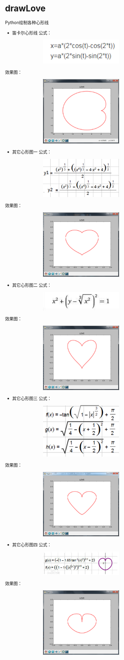 # drawLove
Python绘制各种心形线

* 笛卡尔心形线
公式：
<div align=center><img src="images/a.png" width = "50%" /></div>

效果图：
<div align=center><img src="images/aa.png" width = "50%" /></div>


* 其它心形图一
公式：
<div align=center><img src="images/b.png" width = "50%" /></div>

效果图：
<div align=center><img src="images/bb.png" width = "50%" /></div>


* 其它心形图二
公式：
<div align=center><img src="images/c.png" width = "50%" /></div>

效果图：
<div align=center><img src="images/cc.png" width = "50%" /></div>


* 其它心形图三
公式：
<div align=center><img src="images/d.png" width = "50%" /></div>

效果图：
<div align=center><img src="images/dd.png" width = "50%" /></div>


* 其它心形图四
公式：
<div align=center><img src="images/e.png" width = "50%" /></div>

效果图：
<div align=center><img src="images/ee.png" width = "50%" /></div>
